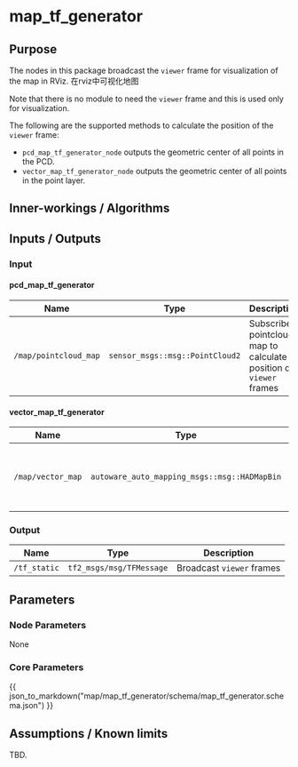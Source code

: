 # map_tf_generator

## Purpose

The nodes in this package broadcast the `viewer` frame for visualization of the map in RViz. 在rviz中可视化地图

Note that there is no module to need the `viewer` frame and this is used only for visualization.

The following are the supported methods to calculate the position of the `viewer` frame:

- `pcd_map_tf_generator_node` outputs the geometric center of all points in the PCD.
- `vector_map_tf_generator_node` outputs the geometric center of all points in the point layer.

## Inner-workings / Algorithms

## Inputs / Outputs

### Input

#### pcd_map_tf_generator

| Name                  | Type                            | Description                                                       |
| --------------------- | ------------------------------- | ----------------------------------------------------------------- |
| `/map/pointcloud_map` | `sensor_msgs::msg::PointCloud2` | Subscribe pointcloud map to calculate position of `viewer` frames |

#### vector_map_tf_generator

| Name              | Type                                         | Description                                                   |
| ----------------- | -------------------------------------------- | ------------------------------------------------------------- |
| `/map/vector_map` | `autoware_auto_mapping_msgs::msg::HADMapBin` | Subscribe vector map to calculate position of `viewer` frames |

### Output

| Name         | Type                     | Description               |
| ------------ | ------------------------ | ------------------------- |
| `/tf_static` | `tf2_msgs/msg/TFMessage` | Broadcast `viewer` frames |

## Parameters

### Node Parameters

None

### Core Parameters

{{ json_to_markdown("map/map_tf_generator/schema/map_tf_generator.schema.json") }}

## Assumptions / Known limits

TBD.
